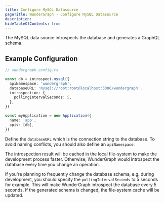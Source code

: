 ```yaml
---
title: Configure MySQL Datasource
pageTitle: WunderGraph - Configure MySQL Datasource
description:
hideTableOfContents: true
---
```


The MySQL data source introspects the database and generates a GraphQL schema.

## Example Configuration

```typescript
// wundergraph.config.ts

const db = introspect.mysql({
  apiNamespace: 'wundergraph',
  databaseURL: 'mysql://root:root@localhost:3306/wundergraph',
  introspection: {
    pollingIntervalSeconds: 5,
  },
})

const myApplication = new Application({
  name: 'app',
  apis: [db],
})
```

Define the `databaseURL` which is the connection string to the database.
To avoid naming conflicts, you should also define an `apiNamespace`.

The introspection result will be cached in the local file-system to make the development process faster.
Otherwise, WunderGraph would introspect the database every time you change an operation.

If you're planning to frequently change the database schema,
e.g. during development,
you should specify the `pollingIntervalSeconds` to 5 seconds for example.
This will make WunderGraph introspect the database every 5 seconds.
If the generated schema is changed, the file-system cache will be updated.
